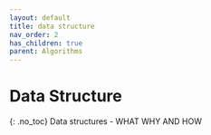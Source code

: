 ```yaml
---
layout: default
title: data structure
nav_order: 2
has_children: true
parent: Algorithms
---
```


# Data Structure
{: .no_toc}
Data structures - WHAT WHY AND HOW


 

